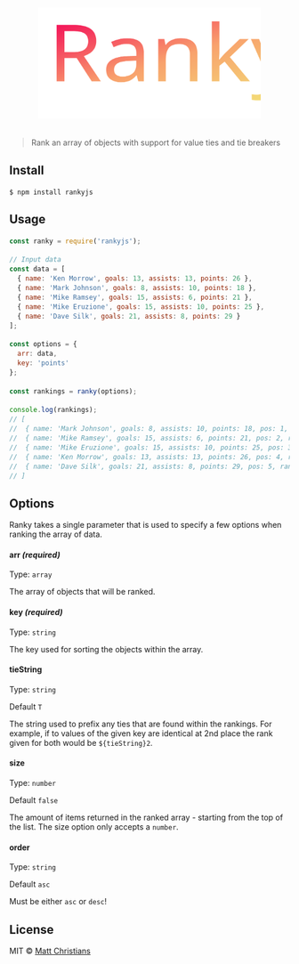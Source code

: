 <div align="center">
  <br>
  <br>
  <img width="400" height="200" src="media/ranky.svg" alt="Ranky">
  <br>
  <br>
</div>

> Rank an array of objects with support for value ties and tie breakers

## Install

```
$ npm install rankyjs
```

## Usage

```js
const ranky = require('rankyjs');

// Input data
const data = [
  { name: 'Ken Morrow', goals: 13, assists: 13, points: 26 },
  { name: 'Mark Johnson', goals: 8, assists: 10, points: 18 },
  { name: 'Mike Ramsey', goals: 15, assists: 6, points: 21 },
  { name: 'Mike Eruzione', goals: 15, assists: 10, points: 25 },
  { name: 'Dave Silk', goals: 21, assists: 8, points: 29 }
];

const options = {
  arr: data,
  key: 'points'
};

const rankings = ranky(options);

console.log(rankings);
// [
//  { name: 'Mark Johnson', goals: 8, assists: 10, points: 18, pos: 1, rank: 1 },
//  { name: 'Mike Ramsey', goals: 15, assists: 6, points: 21, pos: 2, rank: 2 },
//  { name: 'Mike Eruzione', goals: 15, assists: 10, points: 25, pos: 3, rank: 3 },
//  { name: 'Ken Morrow', goals: 13, assists: 13, points: 26, pos: 4, rank: 4 },
//  { name: 'Dave Silk', goals: 21, assists: 8, points: 29, pos: 5, rank: 5 }
// ]
```

## Options

Ranky takes a single parameter that is used to specify a few options when ranking the array of data.

#### arr _(required)_

Type: `array`

The array of objects that will be ranked.

#### key _(required)_

Type: `string`

The key used for sorting the objects within the array.

#### tieString

Type: `string`

Default `T`

The string used to prefix any ties that are found within the rankings. For example, if to values of the given key are identical at 2nd place the rank given for both would be `${tieString}2`.

#### size

Type: `number`

Default `false`

The amount of items returned in the ranked array - starting from the top of the list. The size option only accepts a `number`.

#### order

Type: `string`

Default `asc`

Must be either `asc` or `desc`!

## License

MIT © [Matt Christians](https://matt.tc)
